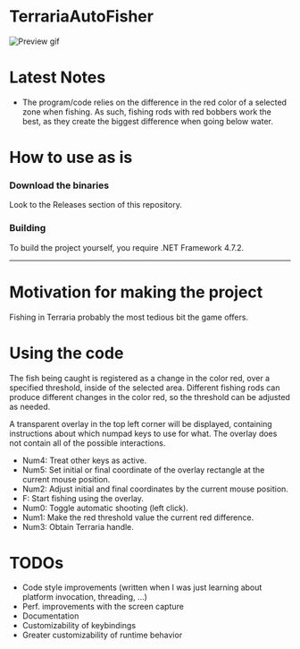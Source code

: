 # TerrariaAutoFisher

![Preview gif](https://j.gifs.com/36yGMO.gif)

# Latest Notes
- The program/code relies on the difference in the red color of a selected zone when fishing.
As such, fishing rods with red bobbers work the best, as they create the biggest difference when going below water.

# How to use as is

### Download the binaries 
Look to the Releases section of this repository.

### Building

To build the project yourself, you require .NET Framework 4.7.2.

---

# Motivation for making the project

Fishing in Terraria probably the most tedious bit the game offers.

# Using the code

The fish being caught is registered as a change in the color red, over a specified threshold, inside of the selected area.
Different fishing rods can produce different changes in the color red, so the threshold can be adjusted as needed.

A transparent overlay in the top left corner will be displayed, containing instructions about which numpad keys to use for what.
The overlay does not contain all of the possible interactions.

- Num4: Treat other keys as active.
- Num5: Set initial or final coordinate of the overlay rectangle at the current mouse position.
- Num2: Adjust initial and final coordinates by the current mouse position.
- F: Start fishing using the overlay.
- Num0: Toggle automatic shooting (left click).
- Num1: Make the red threshold value the current red difference.
- Num3: Obtain Terraria handle.

# TODOs

- Code style improvements (written when I was just learning about platform invocation, threading, ...)
- Perf. improvements with the screen capture
- Documentation
- Customizability of keybindings
- Greater customizability of runtime behavior 
